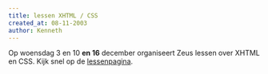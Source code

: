 ```yaml
---
title: lessen XHTML / CSS
created_at: 08-11-2003
author: Kenneth
---
```


Op woensdag 3 en 10 **en 16** december organiseert Zeus lessen over XHTML en CSS. Kijk snel op de [lessenpagina](http://web.archive.org/web/20031124172524/http://zeus.rug.ac.be:80/index.php?include=lessen).


